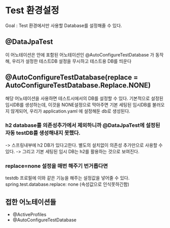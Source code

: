 # Test 환경설정

Goal : Test 환경에서만 사용할 Database를 설정해줄 수 있다.


## @DataJpaTest
이 어노테이션은 안에 포함된 어노테이션인 @AutoConfigureTestDatabase 가 동작해,
우리가 설정한 테스트DB 설정을 무시하고 테스트용 DB를 띄운다


## @AutoConfigureTestDatabase(replace = AutoConfigureTestDatabase.Replace.NONE)
해당 어노테이션을 사용하면 테스트시에서의 DB를 설정할 수 있다.
기본적으로 설정된 임시DB를 생성하는데, 이것을 NONE설정으로 막아주면 기본 세팅된 임시DB를 불러오지 않게되어,
우리가 application.yaml 에 설정해둔 db로 생성된다.

### h2 database를 의존성추가에서 제외하니까  @DataJpaTest에 설정된 자동 testDB를 생성해내지 못했다.
 -> 스프링내부에 h2 DB가 있다고한다. 별도의 설치없이 의존성 추가만으로 사용할 수 있다.
   -> 그리고 기본 세팅된 임시 DB는 h2를 활용하는 것으로 보여진다.


### replace=none 설정을 매번 해주기 번거롭다면
testdb 프로필에 이와 같은 기능을 해주는 설정값을 넣어줄 수 있다.
spring.test.database.replace: none (속성값으로 인식못하긴함)


## 접한 어노테이션들
+ @ActiveProfiles
+ @AutoConfigureTestDatabase
